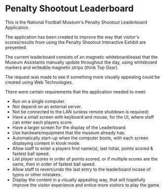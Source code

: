 # Penalty Shootout Leaderboard

This is the National Football Museum's Penalty Shootout Leaderboard Application.

The application has been created to improve the way that visitor's scores/results from using the Penalty Shootout Interactive Exhibit are presented. 

The current leaderboard consists of an magnetic whiteboard/easel that the Museum Assistants manually update throughout the day, using whiteboard markers and writeable magnetic strips (think Top Gear).

The request was made to see if something more visually appealing could be created using Web Technologies. 

There were certain requirements that the application needed to meet: 

- Run on a single computer. 
- Not depend on an external server.
- Not be connected to the LAN (unless remote shutdown is required)
- Have a small screen with keyboard and mouse, for the UI, where staff can enter each players score.
- Have a larger screen for the display of the Leaderboard. 
- Use hardware/equipment that the museum already has. 
- Automatically start-up when the computer boots, with each screen displaying content in kiosk mode.
- Allow staff to enter a players first name(s), last initial, points scored & fastest ball speed.  
- List player scores in order of points scored, or if multiple scores are the same, then in order of fastest ball speed. 
- Allow staff to revert/undo the last entry to the leaderboard incase of typos or other mistakes. 
- Display the content in a visually appealing way, that will hopefully improve the visitor experience and entice more visitors to play the game. 